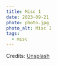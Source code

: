 ```yaml
---
title: Misc 1
date: 2023-09-21
photo: photo.jpg
photo_alt: Misc 1
tags:
  - misc
---
```


Credits: [Unsplash](https://unsplash.com/fr/photos/carlino-coperto-con-una-coperta-sul-copriletto-2Ts5HnA67k8)

